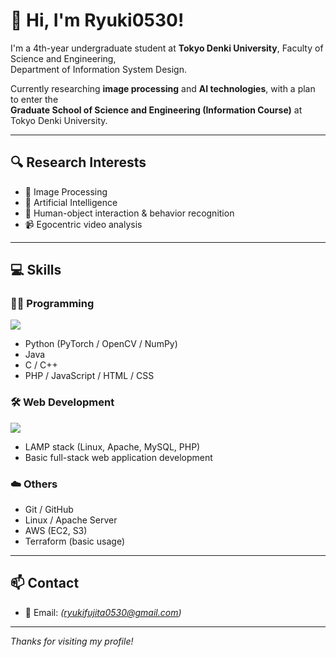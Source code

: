 # 👋 Hi, I'm Ryuki0530!

I'm a 4th-year undergraduate student at **Tokyo Denki University**, Faculty of Science and Engineering,  
Department of Information System Design.

Currently researching **image processing** and **AI technologies**, with a plan to enter the  
**Graduate School of Science and Engineering (Information Course)** at Tokyo Denki University.

---

## 🔍 Research Interests

- 🎯 Image Processing
- 🧠 Artificial Intelligence
- 🤖 Human-object interaction & behavior recognition
- 📹 Egocentric video analysis

---

## 💻 Skills

### 👨‍💻 Programming
![](https://skillicons.dev/icons?i=python,java,c,cpp,php,html.javascript,css)
- Python (PyTorch / OpenCV / NumPy)
- Java
- C / C++
- PHP / JavaScript / HTML / CSS

### 🛠 Web Development
![](https://skillicons.dev/icons?i=linux,apache,mysql,php)
- LAMP stack (Linux, Apache, MySQL, PHP)
- Basic full-stack web application development

### ☁️ Others
- Git / GitHub
- Linux / Apache Server
- AWS (EC2, S3)
- Terraform (basic usage)

---

## 📫 Contact

- 📧 Email: *(ryukifujita0530@gmail.com)*

---

_Thanks for visiting my profile!_
